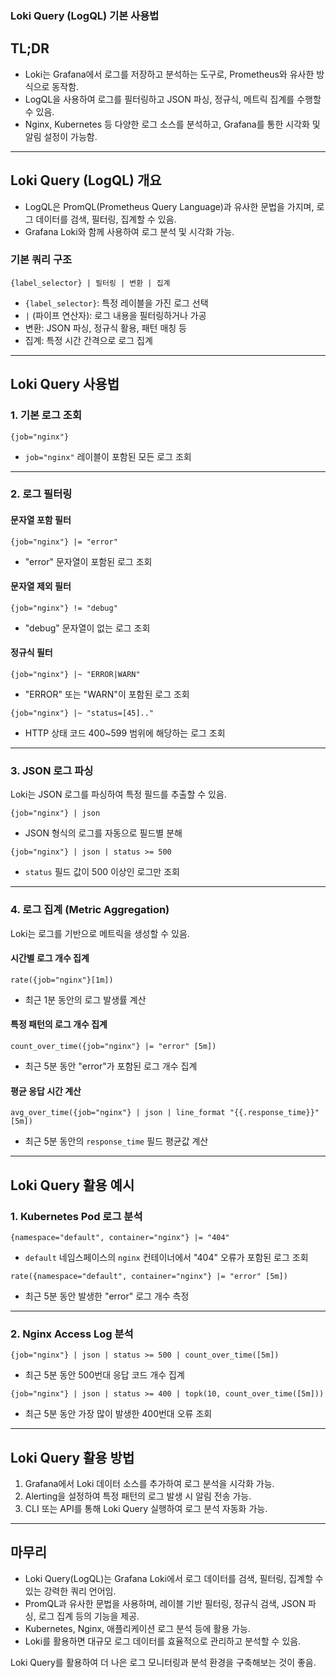 ### Loki Query (LogQL) 기본 사용법

## TL;DR

- Loki는 Grafana에서 로그를 저장하고 분석하는 도구로, Prometheus와 유사한 방식으로 동작함.
- LogQL을 사용하여 로그를 필터링하고 JSON 파싱, 정규식, 메트릭 집계를 수행할 수 있음.
- Nginx, Kubernetes 등 다양한 로그 소스를 분석하고, Grafana를 통한 시각화 및 알림 설정이 가능함.

---

## Loki Query (LogQL) 개요

- LogQL은 PromQL(Prometheus Query Language)과 유사한 문법을 가지며, 로그 데이터를 검색, 필터링, 집계할 수 있음.
- Grafana Loki와 함께 사용하여 로그 분석 및 시각화 가능.

### 기본 쿼리 구조

```plaintext
{label_selector} | 필터링 | 변환 | 집계
```

- `{label_selector}`: 특정 레이블을 가진 로그 선택
- `|` (파이프 연산자): 로그 내용을 필터링하거나 가공
- 변환: JSON 파싱, 정규식 활용, 패턴 매칭 등
- 집계: 특정 시간 간격으로 로그 집계

---

## Loki Query 사용법

### 1. 기본 로그 조회

```plaintext
{job="nginx"}
```

- `job="nginx"` 레이블이 포함된 모든 로그 조회

---

### 2. 로그 필터링

#### 문자열 포함 필터

```plaintext
{job="nginx"} |= "error"
```

- "error" 문자열이 포함된 로그 조회

#### 문자열 제외 필터

```plaintext
{job="nginx"} != "debug"
```

- "debug" 문자열이 없는 로그 조회

#### 정규식 필터

```plaintext
{job="nginx"} |~ "ERROR|WARN"
```

- "ERROR" 또는 "WARN"이 포함된 로그 조회

```plaintext
{job="nginx"} |~ "status=[45].."
```

- HTTP 상태 코드 400~599 범위에 해당하는 로그 조회

---

### 3. JSON 로그 파싱

Loki는 JSON 로그를 파싱하여 특정 필드를 추출할 수 있음.

```plaintext
{job="nginx"} | json
```

- JSON 형식의 로그를 자동으로 필드별 분해

```plaintext
{job="nginx"} | json | status >= 500
```

- `status` 필드 값이 500 이상인 로그만 조회

---

### 4. 로그 집계 (Metric Aggregation)

Loki는 로그를 기반으로 메트릭을 생성할 수 있음.

#### 시간별 로그 개수 집계

```plaintext
rate({job="nginx"}[1m])
```

- 최근 1분 동안의 로그 발생률 계산

#### 특정 패턴의 로그 개수 집계

```plaintext
count_over_time({job="nginx"} |= "error" [5m])
```

- 최근 5분 동안 "error"가 포함된 로그 개수 집계

#### 평균 응답 시간 계산

```plaintext
avg_over_time({job="nginx"} | json | line_format "{{.response_time}}" [5m])
```

- 최근 5분 동안의 `response_time` 필드 평균값 계산

---

## Loki Query 활용 예시

### 1. Kubernetes Pod 로그 분석

```plaintext
{namespace="default", container="nginx"} |= "404"
```

- `default` 네임스페이스의 `nginx` 컨테이너에서 "404" 오류가 포함된 로그 조회

```plaintext
rate({namespace="default", container="nginx"} |= "error" [5m])
```

- 최근 5분 동안 발생한 "error" 로그 개수 측정

---

### 2. Nginx Access Log 분석

```plaintext
{job="nginx"} | json | status >= 500 | count_over_time([5m])
```

- 최근 5분 동안 500번대 응답 코드 개수 집계

```plaintext
{job="nginx"} | json | status >= 400 | topk(10, count_over_time([5m]))
```

- 최근 5분 동안 가장 많이 발생한 400번대 오류 조회

---

## Loki Query 활용 방법

1. Grafana에서 Loki 데이터 소스를 추가하여 로그 분석을 시각화 가능.
2. Alerting을 설정하여 특정 패턴의 로그 발생 시 알림 전송 가능.
3. CLI 또는 API를 통해 Loki Query 실행하여 로그 분석 자동화 가능.

---

## 마무리

- Loki Query(LogQL)는 Grafana Loki에서 로그 데이터를 검색, 필터링, 집계할 수 있는 강력한 쿼리 언어임.
- PromQL과 유사한 문법을 사용하며, 레이블 기반 필터링, 정규식 검색, JSON 파싱, 로그 집계 등의 기능을 제공.
- Kubernetes, Nginx, 애플리케이션 로그 분석 등에 활용 가능.
- Loki를 활용하면 대규모 로그 데이터를 효율적으로 관리하고 분석할 수 있음.

Loki Query를 활용하여 더 나은 로그 모니터링과 분석 환경을 구축해보는 것이 좋음.
